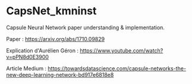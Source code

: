 # CapsNet_kmninst
Capsule Neural Network paper understanding & implementation.

Paper : https://arxiv.org/abs/1710.09829

Explication d'Aurélien Géron : https://www.youtube.com/watch?v=pPN8d0E3900

Article Medium : https://towardsdatascience.com/capsule-networks-the-new-deep-learning-network-bd917e6818e8
